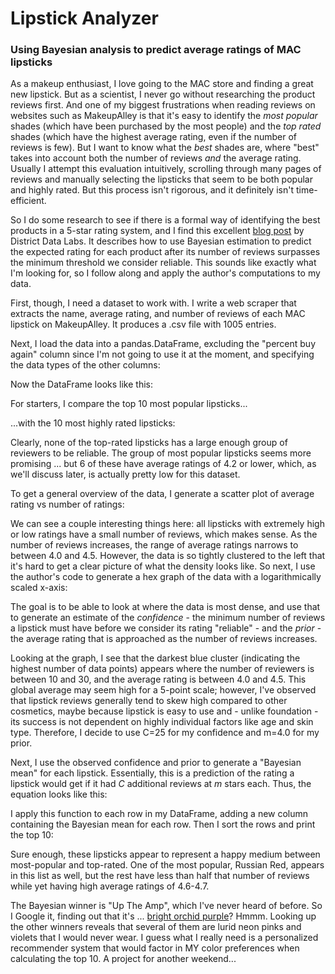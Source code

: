 # Lipstick Analyzer
### Using Bayesian analysis to predict average ratings of MAC lipsticks

As a makeup enthusiast, I love going to the MAC store and finding a great new lipstick. But as a scientist, I never go without researching the product reviews first. And one of my biggest frustrations when reading reviews on websites such as MakeupAlley is that it's easy to identify the _most popular_ shades (which have been purchased by the most people) and the _top rated_ shades (which have the highest average rating, even if the number of reviews is few).  But I want to know what the _best_ shades are, where "best" takes into account both the number of reviews _and_ the average rating. Usually I attempt this evaluation intuitively, scrolling through many pages of reviews and manually selecting the lipsticks that seem to be both popular and highly rated. But this process isn't rigorous, and it definitely isn't time-efficient.

So I do some research to see if there is a formal way of identifying the best products in a 5-star rating system, and I find this excellent [blog post][ref1] by District Data Labs.  It describes how to use Bayesian estimation to predict the expected rating for each product after its number of reviews surpasses the minimum threshold we consider reliable. This sounds like exactly what I'm looking for, so I follow along and apply the author's computations to my data.

First, though, I need a dataset to work with. I write a web scraper <TODO link> that extracts the name, average rating, and number of reviews of each MAC lipstick on MakeupAlley. It produces a <TODO link> .csv file with 1005 entries.

Next, I load the data into a pandas.DataFrame, excluding the "percent buy again" column since I'm not going to use it at the moment, and specifying the data types of the other columns:

Now the DataFrame looks like this:

For starters, I compare the top 10 most popular lipsticks...

...with the 10 most highly rated lipsticks:

Clearly, none of the top-rated lipsticks has a large enough group of reviewers to be reliable. The group of most popular lipsticks seems more promising ... but 6 of these have average ratings of 4.2 or lower, which, as we'll discuss later, is actually pretty low for this dataset.

To get a general overview of the data, I generate a scatter plot of average rating vs number of ratings:

We can see a couple interesting things here: all lipsticks with extremely high or low ratings have a small number of reviews, which makes sense.  As the number of reviews increases, the range of average ratings narrows to between 4.0 and 4.5. However, the data is so tightly clustered to the left that it's hard to get a clear picture of what the density looks like. So next, I use the author's code to generate a hex graph of the data with a logarithmically scaled x-axis:

The goal is to be able to look at where the data is most dense, and use that to generate an estimate of the _confidence_ - the minimum number of reviews a lipstick must have before we consider its rating "reliable" - and the _prior_ - the average rating that is approached as the number of reviews increases.

Looking at the graph, I see that the darkest blue cluster (indicating the highest number of data points) appears where the number of reviewers is between 10 and 30, and the average rating is between 4.0 and 4.5. This global average may seem high for a 5-point scale; however, I've observed that lipstick reviews generally tend to skew high compared to other cosmetics, maybe because lipstick is easy to use and - unlike foundation - its success is not dependent on highly individual factors like age and skin type. Therefore, I decide to use C=25 for my confidence and m=4.0 for my prior.

Next, I use the observed confidence and prior to generate a "Bayesian mean" for each lipstick.  Essentially, this is a prediction of the rating a lipstick would get if it had _C_ additional reviews at _m_ stars each.  Thus, the equation looks like this:

I apply this function to each row in my DataFrame, adding a new column containing the Bayesian mean for each row. Then I sort the rows and print the top 10:

Sure enough, these lipsticks appear to represent a happy medium between most-popular and top-rated. One of the most popular, Russian Red, appears in this list as well, but the rest have less than half that number of reviews while yet having high average ratings of 4.6-4.7.

The Bayesian winner is "Up The Amp", which I've never heard of before. So I Google it, finding out that it's ... [bright orchid purple][ref2]?  Hmmm. Looking up the other winners reveals that several of them are lurid neon pinks and violets that I would never wear. I guess what I really need is a personalized recommender system that would factor in MY color preferences when calculating the top 10.  A project for another weekend...





[//]: # 
[ref1]: https://medium.com/district-data-labs/computing-a-bayesian-estimate-of-star-rating-means-651496a890ab
[ref2]: https://www.temptalia.com/product/mac-cosmetics-lipstick/up-the-amp/ 